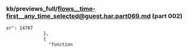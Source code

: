 ### kb/previews_full/flows__time-first__any_time_selected@guest.har.part069.md (part 002)

```md
er": 14787
              },
              {
                "function
```

```
